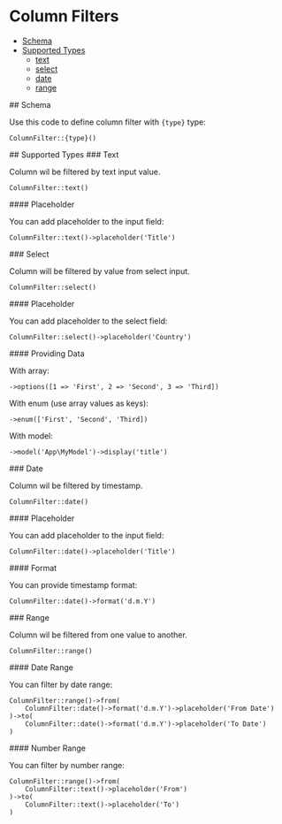 # Column Filters

- [Schema](#schema)
- [Supported Types](#supported-types)
	- [text](#text)
	- [select](#select)
	- [date](#date)
	- [range](#range)

<a name="schema">
## Schema		

Use this code to define column filter with `{type}` type:

	ColumnFilter::{type}()

<a name="supported-types">
## Supported Types

<a name="text">
### Text	

Column wil be filtered by text input value.

	ColumnFilter::text()	

<a name="text-placeholder">
#### Placeholder

You can add placeholder to the input field:

	ColumnFilter::text()->placeholder('Title')

<a name="select">
### Select	

Column will be filtered by value from select input.

	ColumnFilter::select()

<a name="select-placeholder">
#### Placeholder

You can add placeholder to the select field:

	ColumnFilter::select()->placeholder('Country')

<a name="select-providing-data">
#### Providing Data	

With array:

	->options([1 => 'First', 2 => 'Second', 3 => 'Third])

With enum (use array values as keys):

	->enum(['First', 'Second', 'Third])

With model:

	->model('App\MyModel')->display('title')

<a name="date">
### Date	

Column wil be filtered by timestamp.

	ColumnFilter::date()

<a name="date-placeholder">
#### Placeholder

You can add placeholder to the input field:

	ColumnFilter::date()->placeholder('Title')

<a name="date-format">
#### Format	

You can provide timestamp format:

	ColumnFilter::date()->format('d.m.Y')

<a name="range">
### Range		

Column wil be filtered from one value to another.

	ColumnFilter::range()

<a name="date-range">
#### Date Range

You can filter by date range:

	ColumnFilter::range()->from(
	    ColumnFilter::date()->format('d.m.Y')->placeholder('From Date')
	)->to(
	    ColumnFilter::date()->format('d.m.Y')->placeholder('To Date')
	)

<a name="number-range">
#### Number Range

You can filter by number range:

	ColumnFilter::range()->from(
	    ColumnFilter::text()->placeholder('From')
	)->to(
	    ColumnFilter::text()->placeholder('To')
	)